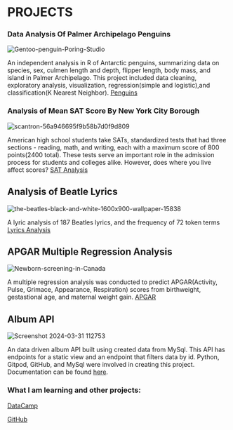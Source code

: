 # PROJECTS

### Data Analysis Of Palmer Archipelago Penguins

![Gentoo-penguin-Poring-Studio](https://github.com/Cann-Emma/portfolio/assets/143144256/10d3a7b2-1c07-49ed-b6f9-77ac2a24ac3f)



An independent analysis in R of Antarctic penguins, summarizing data on species, sex, culmen length and depth, flipper length, body mass, and island in Palmer Archipelago. This project included data cleaning, exploratory analysis, visualization, regression(simple and logistic),and classification(K Nearest Neighbor).
[Penguins](https://github.com/Cann-Emma/R/blob/main/Penguin_Analysis.ipynb)


### Analysis of Mean SAT Score By New York City Borough

![scantron-56a946695f9b58b7d0f9d809](https://github.com/Cann-Emma/portfolio/assets/143144256/b8e3a8be-9260-4d5e-8649-ff486975655d)



American high school students take SATs, standardized tests that had three sections - reading, math, and writing, each with a maximum score of 800 points(2400 total). These tests serve an important role in the admission process for students and colleges alike. However, does where you live affect scores?
[SAT Analysis](https://github.com/Cann-Emma/R/blob/main/ANOVA_SAT_Score_by_NYCBorough.ipynb)


## Analysis of Beatle Lyrics

![the-beatles-black-and-white-1600x900-wallpaper-15838](https://github.com/Cann-Emma/portfolio/assets/143144256/f53236d0-7db0-4839-860e-168da95b3ebc)



A lyric analysis of 187 Beatles lyrics, and the frequency of 72 token terms  
[Lyrics Analysis](https://github.com/Cann-Emma/PSYC-5710-Text-Mining-and-ML/blob/main/BeatlesLyricAnalysis.ipynb)


## APGAR Multiple Regression Analysis

![Newborn-screening-in-Canada](https://github.com/Cann-Emma/portfolio/assets/143144256/403e96b8-f9c6-4757-837a-ca869a3d2aa9)



A multiple regression analysis was conducted to predict APGAR(Activity, Pulse, Grimace, Appearance, Respiration) scores from birthweight, gestastional age, and maternal weight gain. 
[APGAR](https://github.com/Cann-Emma/R/blob/main/APGAR_Multiple_Regression.ipynb)


## Album API

![Screenshot 2024-03-31 112753](https://github.com/cann-emma/portfolio/assets/143144256/c5566aec-1440-447a-afe5-5b4b6eba55bc)



An data driven album API built using created data from MySql. This API has endpoints for a static view and an endpoint that filters data by id. Python, Gitpod, GitHub, and MySql were involved in creating this project. Documentation can be found [here](https://github.com/cann-emma/fastapi-demo-fork/blob/main/app/main.py).


### What I am learning and other projects:
[DataCamp](https://www.datacamp.com/portfolio/zgb8ts)

[GitHub](https://github.com/Cann-Emma?tab=stars)
